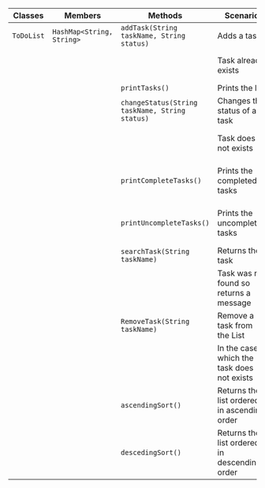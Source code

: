 
| Classes    | Members                   | Methods                                        | Scenario                                     | Outputs                                   |
|------------|---------------------------|------------------------------------------------|----------------------------------------------|-------------------------------------------|
| `ToDoList` | `HashMap<String, String>` | `addTask(String taskName, String status)`      | Adds a task                                  | "Done"                                    |
|            |                           |                                                | Task already exists                          | "Task already exists"                     |
|            |                           | `printTasks()`                                 | Prints the list                              | the List                                  |
|            |                           | `changeStatus(String taskName, String status)` | Changes the status of a task                 | "Status changed"                          |
|            |                           |                                                | Task does not exists                         | "Non-existent task"                       |
|            |                           | `printCompleteTasks()`                         | Prints the completed tasks                   | a list with the completed tasks           |
|            |                           | `printUncompleteTasks()`                       | Prints the uncompleted tasks                 | a list with the uncompleted tasks         |
|            |                           | `searchTask(String taskName)`                  | Returns the task                             | The task                                  |
|            |                           |                                                | Task was not found so returns a message      | "The task was not found"                  |
|            |                           | `RemoveTask(String taskName)`                  | Remove a task from the List                  | "Done"                                    |
|            |                           |                                                | In the case which the task does not exists   | "The task does not exist"                 |
|            |                           | `ascendingSort()`                              | Returns the list ordered in ascending order  | A list with the tasks in ascending order  |
|            |                           | `descedingSort()`                              | Returns the list ordered in descending order | A list with the tasks in descending order |
